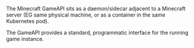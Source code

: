 The Minecraft GameAPI sits as a daemon/sidecar adjacent to a Minecraft server
(EG same physical machine, or as a container in the same Kubernetes pod).

The GameAPI provides a standard, programmatic interface for the running game instance.